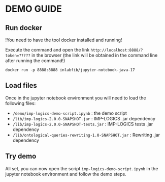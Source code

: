# DEMO GUIDE

## Run docker

!You need to have the tool docker installed and running!

Execute the command and open the link `http://localhost:8888/?token=?????` in the browser (the link will be obtained in
the command line after running the command!)

```shell
docker run -p 8888:8888 inlabfib/jupyter-notebook-java-17
```

## Load files

Once in the jupyter notebook environment you will need to load the following files:

- `/demo/imp-logics-demo-script.ipynb` : the demo script
- `/lib/imp-logics-2.0.0-SNAPSHOT.jar` : IMP-LOGICS .jar dependency
- `/lib/imp-logics-2.0.0-SNAPSHOT-tests.jar` : IMP-LOGICS tests .jar dependency
- `/lib/ontological-queries-rewriting-1.0-SNAPSHOT.jar` : Rewriting .jar dependency

## Try demo

All set, you can now open the script `imp-logics-demo-script.ipynb` in the jupyter notebook environment and follow the
demo steps.
